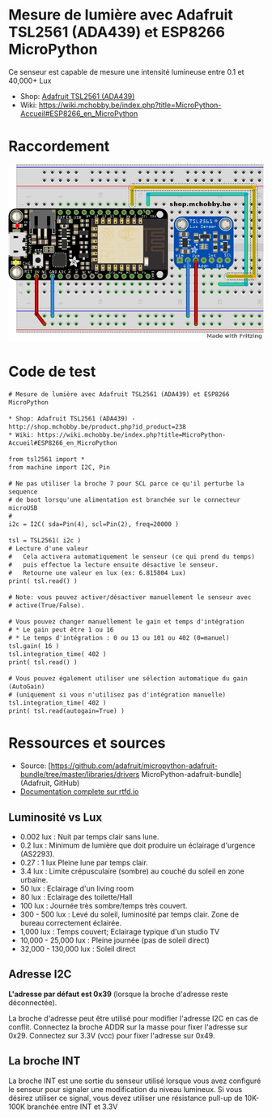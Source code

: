 # Mesure de lumière avec Adafruit TSL2561 (ADA439) et ESP8266 MicroPython

Ce senseur est capable de mesure une intensité lumineuse entre 0.1 et 40,000+ Lux

* Shop: [Adafruit TSL2561 (ADA439)](http://shop.mchobby.be/product.php?id_product=238)
* Wiki: https://wiki.mchobby.be/index.php?title=MicroPython-Accueil#ESP8266_en_MicroPython

# Raccordement

![Raccordements](tsl2561_bb.jpg)

# Code de test

```
# Mesure de lumière avec Adafruit TSL2561 (ADA439) et ESP8266 MicroPython

* Shop: Adafruit TSL2561 (ADA439) - http://shop.mchobby.be/product.php?id_product=238
* Wiki: https://wiki.mchobby.be/index.php?title=MicroPython-Accueil#ESP8266_en_MicroPython

from tsl2561 import *
from machine import I2C, Pin

# Ne pas utiliser la broche 7 pour SCL parce ce qu'il perturbe la sequence
# de boot lorsqu'une alimentation est branchée sur le connecteur microUSB
# 
i2c = I2C( sda=Pin(4), scl=Pin(2), freq=20000 )

tsl = TSL2561( i2c )
# Lecture d'une valeur
#   Cela activera automatiquement le senseur (ce qui prend du temps)
#   puis effectue la lecture ensuite désactive le senseur.
#   Retourne une valeur en lux (ex: 6.815804 Lux)
print( tsl.read() )

# Note: vous pouvez activer/désactiver manuellement le senseur avec
# active(True/False).

# Vous pouvez changer manuellement le gain et temps d'intégration
# * Le gain peut être 1 ou 16
# * Le temps d'intégration : 0 ou 13 ou 101 ou 402 (0=manuel)
tsl.gain( 16 )
tsl.integration_time( 402 )
print( tsl.read() )

# Vous pouvez également utiliser une sélection automatique du gain (AutoGain)
# (uniquement si vous n'utilisez pas d'intégration manuelle)
tsl.integration_time( 402 )
print( tsl.read(autogain=True) )
```

# Ressources et sources
* Source: [https://github.com/adafruit/micropython-adafruit-bundle/tree/master/libraries/drivers MicroPython-adafruit-bundle] (Adafruit, GitHub)
* [Documentation complete sur rtfd.io](http://micropython-tsl2561.rtfd.io/.) 

## Luminosité vs Lux
* 0.002 lux : Nuit par temps clair sans lune.
* 0.2 lux : Minimum de lumière que doit produire un éclairage d'urgence (AS2293).
* 0.27 : 1 lux 	Pleine lune par temps clair.
* 3.4 lux : Limite crépusculaire (sombre) au couché du soleil en zone urbaine.
* 50 lux : Eclairage d'un living room
* 80 lux : Eclairage des toilette/Hall
* 100 lux : Journée très sombre/temps très couvert.
* 300 - 500 lux : Levé du soleil, luminosité par temps clair. Zone de bureau correctement éclairée.
* 1,000 lux : Temps couvert; Eclairage typique d'un studio TV
* 10,000 - 25,000 lux : Pleine journée (pas de soleil direct)
* 32,000 - 130,000 lux : Soleil direct 

## Adresse I2C
__L'adresse par défaut est 0x39__ (lorsque la broche d'adresse reste déconnectée).

La broche d'adresse peut être utilisé pour modifier l'adresse I2C en cas de conflit. Connectez la broche ADDR sur la masse pour fixer l'adresse sur 0x29. Connectez sur 3.3V (vcc) pour fixer l'adresse sur 0x49.

## La broche INT
La broche INT est une sortie du senseur utilisé lorsque vous avez configuré le senseur pour signaler une modification du niveau lumineux. Si vous désirez utiliser ce signal, vous devez utiliser une résistance pull-up de 10K-100K branchée entre INT et 3.3V
